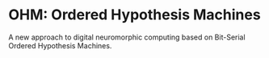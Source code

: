 # OHM: Ordered Hypothesis Machines

A new approach to digital neuromorphic computing based on Bit-Serial Ordered Hypothesis Machines. 

